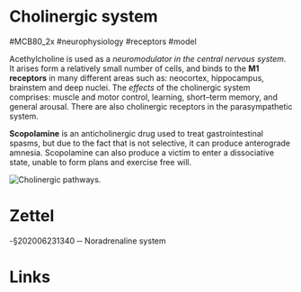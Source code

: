 # Cholinergic system
#MCB80_2x #neurophysiology #receptors #model

Acethylcholine is used as a _neuromodulator in the central nervous system_. It arises form a relatively small number of cells, and binds to the **M1 receptors** in many different areas such as: neocortex, hippocampus, brainstem and deep nuclei. The _effects_ of the cholinergic system comprises: muscle and motor control, learning, short–term memory, and general arousal. There are also cholinergic receptors in the parasympathetic system.

**Scopolamine** is an anticholinergic drug used to treat gastrointestinal spasms, but due to the fact that is not selective, it can produce anterograde amnesia. Scopolamine can also produce a victim to enter a dissociative state, unable to form plans and exercise free will.

![Cholinergic pathways.](../img/a82a26c824670b89ab7f8a4c46443f40.png)

# Zettel

-§202006231340 ─ Noradrenaline system

# Links